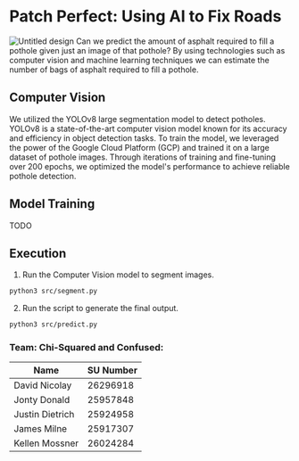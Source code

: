 # Patch Perfect: Using AI to Fix Roads
![Untitled design](https://github.com/user-attachments/assets/49062826-bdb8-45a3-9d5d-3c6502d254f4)
Can we predict the amount of asphalt required to fill a pothole given just an image of that pothole?
By using technologies such as computer vision and machine learning techniques we can estimate the number of bags of asphalt required to fill a pothole. 

## Computer Vision

We utilized the YOLOv8 large segmentation model to detect potholes. YOLOv8 is a state-of-the-art computer vision model known for its accuracy and efficiency in object detection tasks. To train the model, we leveraged the power of the Google Cloud Platform (GCP) and trained it on a large dataset of pothole images. Through iterations of training and fine-tuning over 200 epochs, we optimized the model's performance to achieve reliable pothole detection.

## Model Training
TODO

## Execution
1. Run the Computer Vision model to segment images.
```bash
python3 src/segment.py
```

2. Run the script to generate the final output.
```bash
python3 src/predict.py
```

### Team: Chi-Squared and Confused:
| Name           | SU Number |
|----------------|-----------|
| David Nicolay  | 26296918  |
| Jonty Donald   | 25957848  |
| Justin Dietrich| 25924958  |
| James Milne    | 25917307  |
| Kellen Mossner | 26024284  |S
